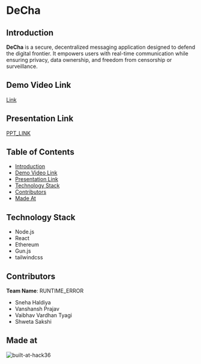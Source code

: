 # DeCha

## Introduction
**DeCha** is a secure, decentralized messaging application designed to defend the digital frontier. It empowers users with real-time communication while ensuring privacy, data ownership, and freedom from censorship or surveillance.

## Demo Video Link
[Link](https://drive.google.com/drive/folders/1YFKYe2PulMrPz2JbGF2KjDFBz6Yo16Ep?usp=sharing)

## Presentation Link
[PPT_LINK](https://drive.google.com/drive/folders/1LP7owoDajzxqMLkf45lb3IYfoBuZuldR?usp=sharing)

## Table of Contents
- [Introduction](#introduction)  
- [Demo Video Link](#demo-video-link)  
- [Presentation Link](#presentation-link)  
- [Technology Stack](#technology-stack)  
- [Contributors](#contributors)  
- [Made At](#made-at)

## Technology Stack
- Node.js
- React
- Ethereum
- Gun.js
- tailwindcss

## Contributors
**Team Name**: RUNTIME_ERROR  
- Sneha Haldiya  
- Vanshansh Prajav  
- Vaibhav Vardhan Tyagi  
- Shweta Sakshi  

## Made at
![built-at-hack36](https://github.com/user-attachments/assets/e10afc60-320c-4a30-a195-bf71e905cc1f)

